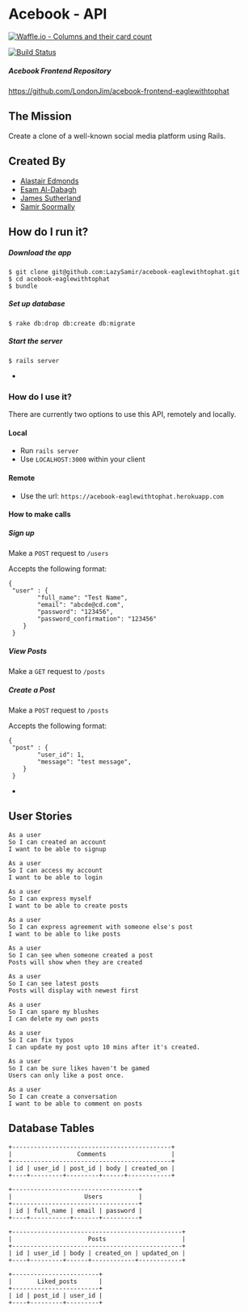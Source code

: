 # Acebook - API

[![Waffle.io - Columns and their card count](https://badge.waffle.io/LazySamir/Acebook-EagleWithTopHat.svg?columns=all)](https://waffle.io/LazySamir/Acebook-EagleWithTopHat)

[![Build Status](https://travis-ci.org/LazySamir/Acebook-EagleWithTopHat.svg?branch=master)](https://travis-ci.org/LazySamir/Acebook-EagleWithTopHat)

##### Acebook Frontend Repository
[https://github.com/LondonJim/acebook-frontend-eaglewithtophat ]()

## The Mission
Create a clone of a well-known social media platform using Rails.

## Created By
- [Alastair Edmonds](https://github.com/Alastair2D)
- [Esam Al-Dabagh](https://github.com/EsamAl-Dabagh)
- [James Sutherland](https://github.com/LondonJim)
- [Samir Soormally](https://github.com/LazySamir)

## How do I run it?

##### Download the app
```
$ git clone git@github.com:LazySamir/acebook-eaglewithtophat.git
$ cd acebook-eaglewithtophat
$ bundle
```

##### Set up database
```
$ rake db:drop db:create db:migrate
```

##### Start the server
```
$ rails server
```
-

### How do I use it?
There are currently two options to use this API, remotely and locally.

#### Local
- Run `rails server`
- Use `LOCALHOST:3000` within your client

#### Remote
- Use the url: `https://acebook-eaglewithtophat.herokuapp.com`


#### How to make calls

##### Sign up
Make a `POST` request to `/users`

Accepts the following format:

```
{ 
 "user" : {
        "full_name": "Test Name",
        "email": "abcde@cd.com",
        "password": "123456",
        "password_confirmation": "123456"
    }
 }
```

##### View Posts
Make a `GET` request to `/posts`


##### Create a Post
Make a `POST` request to `/posts`

Accepts the following format:

```
{ 
 "post" : {
        "user_id": 1,
        "message": "test message",
    }
 }
```
-


## User Stories
```
As a user
So I can created an account
I want to be able to signup
```

```
As a user
So I can access my account
I want to be able to login
```

```
As a user
So I can express myself
I want to be able to create posts
```

```
As a user
So I can express agreement with someone else's post
I want to be able to like posts
```

```
As a user
So I can see when someone created a post
Posts will show when they are created
```

```
As a user
So I can see latest posts
Posts will display with newest first
```

```
As a user
So I can spare my blushes
I can delete my own posts
```

```
As a user
So I can fix typos
I can update my post upto 10 mins after it's created.
```

```
As a user
So I can be sure likes haven't be gamed
Users can only like a post once.
```

```
As a user
So I can create a conversation
I want to be able to comment on posts
```

## Database Tables

```
+--------------------------------------------+
|                  Comments                  |
+--------------------------------------------+
| id | user_id | post_id | body | created_on |
+----+---------+---------+------+------------+

+-----------------------------------+
|                    Users          |
+-----------------------------------+
| id | full_name | email | password |
+----+-----------+-------+----------+

+-----------------------------------------------+
|                     Posts                     |
+-----------------------------------------------+
| id | user_id | body | created_on | updated_on |
+----+---------+------+------------+------------+

+------------------------+
|       Liked_posts      |
+------------------------+
| id | post_id | user_id |
+----+---------+---------+
```
